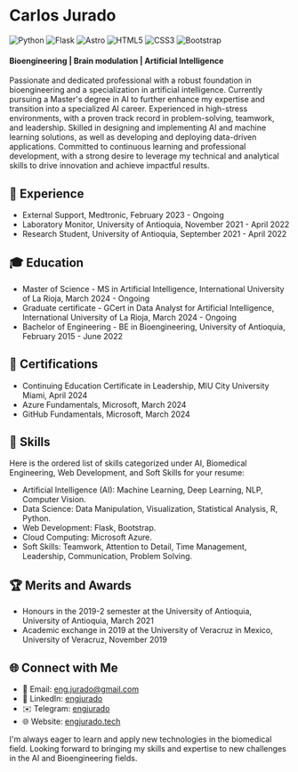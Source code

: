 # Carlos Jurado

![Python](https://img.shields.io/badge/python-3670A0?style=for-the-badge&logo=python&logoColor=ffdd54)
![Flask](https://img.shields.io/badge/flask-%23000.svg?style=for-the-badge&logo=flask&logoColor=white)
![Astro](https://img.shields.io/badge/astro-%232C2052.svg?style=for-the-badge&logo=astro&logoColor=white)
![HTML5](https://img.shields.io/badge/html5-%23E34F26.svg?style=for-the-badge&logo=html5&logoColor=white)
![CSS3](https://img.shields.io/badge/css3-%231572B6.svg?style=for-the-badge&logo=css3&logoColor=white)
![Bootstrap](https://img.shields.io/badge/bootstrap-%238511FA.svg?style=for-the-badge&logo=bootstrap&logoColor=white)

#### Bioengineering | Brain modulation | Artificial Intelligence

Passionate and dedicated professional with a robust foundation in bioengineering and a specialization in artificial intelligence. Currently pursuing a Master's degree in AI to further enhance my expertise and transition into a specialized AI career. Experienced in high-stress environments, with a proven track record in problem-solving, teamwork, and leadership. Skilled in designing and implementing AI and machine learning solutions, as well as developing and deploying data-driven applications. Committed to continuous learning and professional development, with a strong desire to leverage my technical and analytical skills to drive innovation and achieve impactful results.

## 💼 Experience
- External Support, Medtronic, February 2023 - Ongoing
- Laboratory Monitor, University of Antioquia, November 2021 - April 2022
- Research Student, University of Antioquia, September 2021 - April 2022

## 🎓 Education
- Master of Science - MS in Artificial Intelligence, International University of La Rioja, March 2024 - Ongoing
- Graduate certificate - GCert in Data Analyst for Artificial Intelligence, International University of La Rioja, March 2024 - Ongoing
- Bachelor of Engineering - BE in Bioengineering, University of Antioquia, February 2015 - June 2022

## 📜 Certifications

- Continuing Education Certificate in Leadership, MIU City University Miami, April 2024
- Azure Fundamentals, Microsoft, March 2024
- GitHub Fundamentals, Microsoft, March 2024

## 🧠 Skills

Here is the ordered list of skills categorized under AI, Biomedical Engineering, Web Development, and Soft Skills for your resume:

- Artificial Intelligence (AI): Machine Learning, Deep Learning, NLP, Computer Vision.
- Data Science: Data Manipulation, Visualization, Statistical Analysis, R, Python.
- Web Development: Flask, Bootstrap.
- Cloud Computing: Microsoft Azure.
- Soft Skills: Teamwork, Attention to Detail, Time Management, Leadership, Communication, Problem Solving.

## 🏆 Merits and Awards

- Honours in the 2019-2 semester at the University of Antioquia, University of Antioquia, March 2021
- Academic exchange in 2019 at the University of Veracruz in Mexico, University of Veracruz, November 2019

## 🌐 Connect with Me
- 📧 Email: eng.jurado@gmail.com
- 💼 LinkedIn: [engjurado](https://www.linkedin.com/in/engjurado/)
- ✉️ Telegram: [engjurado](https://telegram.me/engjurado)
- 🌐 Website: [engjurado.tech](https://engjurado.tech/)

I'm always eager to learn and apply new technologies in the biomedical field. Looking forward to bringing my skills and expertise to new challenges in the AI and Bioengineering fields.
